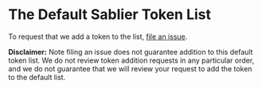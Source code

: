 # The Default Sablier Token List

To request that we add a token to the list, [file an issue](https://github.com/sablierhq/default-token-list/issues/new?assignees=&labels=token+request&template=token-request.md&title=Add+%7BTOKEN_SYMBOL%7D%3A+%7BTOKEN_NAME%7D).

**Disclaimer:**
Note filing an issue does not guarantee addition to this default token list.
We do not review token addition requests in any particular order, and we do not
guarantee that we will review your request to add the token to the default list.
